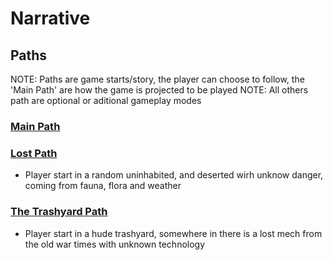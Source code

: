 Narrative
===========

Paths
------
NOTE: Paths are game starts/story, the player can choose to follow, the 'Main Path' are how the game is projected to be played
NOTE: All others path are optional or aditional gameplay modes

### [Main Path](data/narrative/path_main.md)

### [Lost Path](data/narrative/path_lost.md)
* Player start in a random uninhabited, and deserted wirh unknow danger, coming from fauna, flora and weather

### [The Trashyard Path](data/narrative/path_trashyard.md)
* Player start in a hude trashyard, somewhere in there is a lost mech from the old war times with unknown technology 

